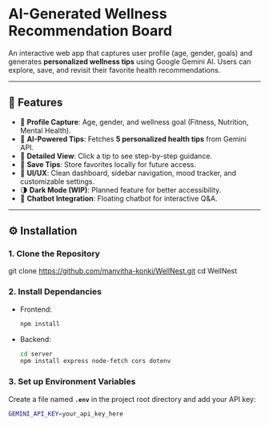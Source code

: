 # AI-Generated Wellness Recommendation Board  

An interactive web app that captures user profile (age, gender, goals) and generates **personalized wellness tips** using Google Gemini AI. Users can explore, save, and revisit their favorite health recommendations.  

---

## 🚀 Features  

- 👤 **Profile Capture**: Age, gender, and wellness goal (Fitness, Nutrition, Mental Health).  
- 🤖 **AI-Powered Tips**: Fetches **5 personalized health tips** from Gemini API.  
- 📖 **Detailed View**: Click a tip to see step-by-step guidance.  
- 💾 **Save Tips**: Store favorites locally for future access.  
- 🎨 **UI/UX**: Clean dashboard, sidebar navigation, mood tracker, and customizable settings.  
- 🌗 **Dark Mode (WIP)**: Planned feature for better accessibility.  
- 💬 **Chatbot Integration**: Floating chatbot for interactive Q&A.  

---

## ⚙️ Installation  

### 1. Clone the Repository  
git clone https://github.com/manvitha-konki/WellNest.git
cd WellNest

### 2. Install Dependancies
  - Frontend:
      ```bash
      npm install
  - Backend:
      ```bash
      cd server
      npm install express node-fetch cors dotenv


### 3. Set up Environment Variables

Create a file named **`.env`** in the project root directory and add your API key:
  ```bash
  GEMINI_API_KEY=your_api_key_here
